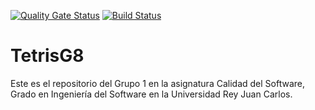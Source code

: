 [![Quality Gate Status](https://sonarcloud.io/api/project_badges/measure?project=ivchicano_TetrisG8&metric=alert_status)](https://sonarcloud.io/dashboard?id=ivchicano_TetrisG8)
[![Build Status](https://travis-ci.com/ivchicano/TetrisG8.svg?branch=master)](https://travis-ci.com/ivchicano/TetrisG8)

# TetrisG8

Este es el repositorio del Grupo 1 en la asignatura Calidad del Software, Grado en Ingeniería del Software en la Universidad Rey Juan Carlos.
